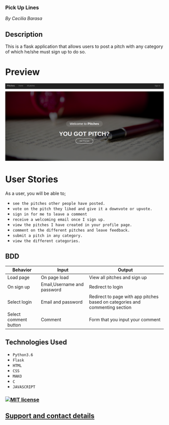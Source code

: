 ### Pick Up Lines

*By Cecilia Barasa*

## Description

This is a flask application that allows users to post a pitch with any category of which he/she must sign up to do so.

# Preview
![](shot.png)

# User Stories

As a user, you will be able to;
* `see the pitches other people have posted.`
* `vote on the pitch they liked and give it a downvote or upvote.`
* `sign in for me to leave a comment`
* `receive a welcoming email once I sign up.`
* `view the pitches I have created in your profile page.`
* `comment on the different pitches and leave feedback.`
* `submit a pitch in any category.`
* `view the different categories.`

## BDD
| Behavior | Input | Output |
| -------- | -------- | -------- |
| Load page    | On page load     | View all pitches and sign up    |
| On sign up    | Email,Username and password   | Redirect to login   |
| Select login    | Email and password     | Redirect to page with app pitches based on categories and commenting section    |
| Select comment button    | Comment   | Form that you input your comment   |

## Technologies Used
* `Python3.6`
* `Flask`
* `HTML`
* `CSS`
* `MAKO`
* `C`
* `JAVASCRIPT`

### [![MIT license](https://img.shields.io/badge/License-MIT-blue.svg)](https://github.com/cecibarasa/Pick-up-lines/blob/master/LICENSE.md)

## [Support and contact details](https://www.linkedin.com/in/cecilia-barasa-4a8311195/)